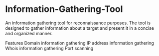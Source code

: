 # Information-Gathering-Tool

An information gathering tool for reconnaissance purposes. The tool is designed to gather information about a target and present it in a concise and organized manner.

Features
Domain information gathering
IP address information gathering
Whois information gathering
Port scanning

